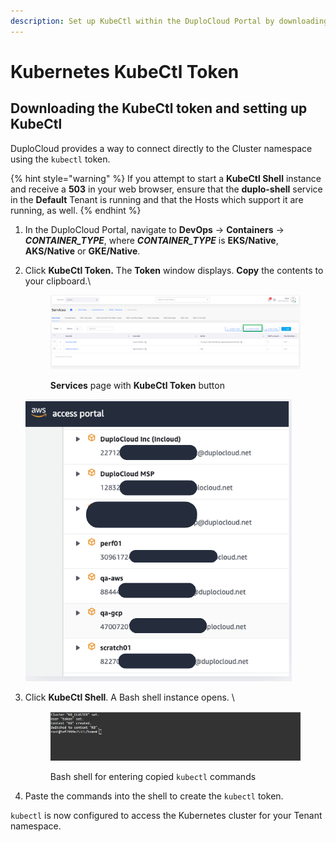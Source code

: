 ```yaml
---
description: Set up KubeCtl within the DuploCloud Portal by downloading the token
---
```


# Kubernetes KubeCtl Token

## Downloading the KubeCtl token and setting up KubeCtl

DuploCloud provides a way to connect directly to the Cluster namespace using the `kubectl` token.&#x20;

{% hint style="warning" %}
If you attempt to start a **KubeCtl Shell** instance and receive a **503** in your web browser, ensure that the **duplo-shell** service in the **Default** Tenant is running and that the Hosts which support it are running, as well.
{% endhint %}

1. In the DuploCloud Portal, navigate to **DevOps** -> **Containers** -> _**CONTAINER\_TYPE**_, where _**CONTAINER\_TYPE**_ is **EKS/Native**, **AKS/Native** or **GKE/Native**.
2.  Click **KubeCtl Token.** The **Token** window displays. **Copy** the contents to your clipboard.\


    <div align="left">

    <figure><img src="../../.gitbook/assets/k8s1 (1).png" alt=""><figcaption><p><strong>Services</strong> page with <strong>KubeCtl Token</strong> button<br></p></figcaption></figure>

    </div>

    <div align="left">

    <img src="../../.gitbook/assets/image (1) (3).png" alt="Token window with kubectl commands for creating token">

    </div>


3.  Click **KubeCtl Shell**. A Bash shell instance opens. \


    <figure><img src="../../.gitbook/assets/k8s2.png" alt=""><figcaption><p>Bash shell for entering copied <code>kubectl</code> commands</p></figcaption></figure>
4. Paste the commands into the shell to create the `kubectl` token.&#x20;

`kubectl` is now configured to access the Kubernetes cluster for your Tenant namespace.
